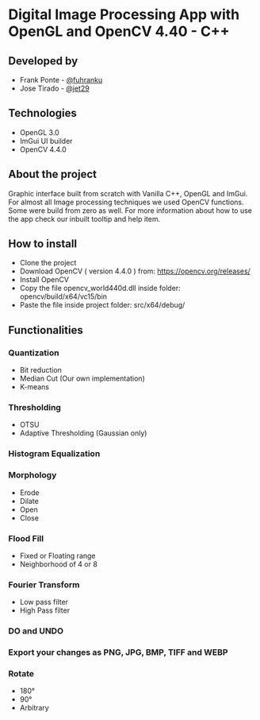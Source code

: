 # Digital Image Processing App with OpenGL and OpenCV 4.40 - C++

## Developed by
* Frank Ponte -  [@fuhranku](https://github.com/fuhranku)
* Jose Tirado -  [@jet29](https://github.com/jet29)

## Technologies
- OpenGL 3.0
- ImGui UI builder
- OpenCV 4.4.0

## About the project
Graphic interface built from scratch with Vanilla C++, OpenGL and ImGui. For almost all Image processing techniques we used OpenCV functions. Some were build from zero as well. For more information about how to use the app check our inbuilt tooltip and help item.

## How to install

- Clone the project
- Download OpenCV ( version 4.4.0 ) from: https://opencv.org/releases/
- Install OpenCV
- Copy the file opencv_world440d.dll inside folder: opencv/build/x64/vc15/bin
- Paste the file inside project folder: src/x64/debug/


## Functionalities

### Quantization
- Bit reduction
- Median Cut (Our own implementation)
- K-means

### Thresholding
- OTSU
- Adaptive Thresholding (Gaussian only)

### Histogram Equalization

### Morphology
- Erode
- Dilate
- Open
- Close

### Flood Fill
- Fixed or Floating range
- Neighborhood of 4 or 8

### Fourier Transform
- Low pass filter
- High Pass filter

### DO and UNDO

### Export your changes as PNG, JPG, BMP, TIFF and WEBP

### Rotate
- 180°
- 90°
- Arbitrary
